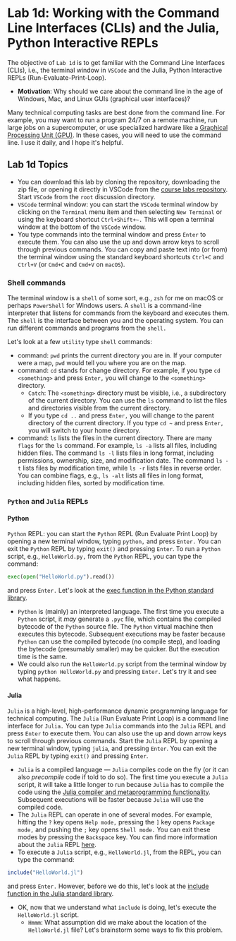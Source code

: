 # Lab 1d: Working with the Command Line Interfaces (CLIs) and the Julia, Python Interactive REPLs
The objective of `Lab 1d` is to get familiar with the Command Line Interfaces (CLIs), i.e., the terminal window in `VSCode` and the Julia, Python Interactive REPLs (Run-Evaluate-Print-Loop).
* __Motivation__: Why should we care about the command line in the age of Windows, Mac, and Linux GUIs (graphical user interfaces)? 

Many technical computing tasks are best done from the command line. For example, you may want to run a program 24/7 on a remote machine, run large jobs on a supercomputer, or use specialized hardware like a [Graphical Processing Unit (GPU)](https://en.wikipedia.org/wiki/Graphics_processing_unit). In these cases, you will need to use the command line. I use it daily, and I hope it's helpful.

## Lab 1d Topics
* You can download this lab by cloning the repository, downloading the zip file, or opening it directly in VSCode from the [course labs repository](https://github.com/varnerlab/CHEME-4800-5800-Examples-Labs-Fall-2024.git). Start `VSCode` from the `root` discussion directory.
* `VSCode` terminal window: you can start the `VSCode` terminal window by clicking on the `Terminal` menu item and then selecting `New Terminal` or using the keyboard shortcut `Ctrl+Shift+~.` This will open a terminal window at the bottom of the `VSCode` window. 
* You type commands into the terminal window and press `Enter` to execute them. You can also use the up and down arrow keys to scroll through previous commands. You can copy and paste text into (or from) the terminal window using the standard keyboard shortcuts `Ctrl+C` and `Ctrl+V` (or `Cmd+C` and `Cmd+V` on `macOS`). 

### Shell commands
The terminal window is a `shell` of some sort, e.g., `zsh` for me on macOS or perhaps `PowerShell` for Windows users. A `shell` is a command-line interpreter that listens for commands from the keyboard and executes them. The `shell` is the interface between you and the operating system. You can run different commands and programs from the `shell.` 

Let's look at a few `utility` type `shell` commands:
* command: `pwd` prints the current directory you are in. If your computer were a map, `pwd` would tell you where you are on the map.
* command: `cd` stands for change directory. For example, if you type `cd <something>` and press `Enter,` you will change to the `<something>` directory. 
    * `Catch`: The `<something>` directory must be visible, i.e., a subdirectory of the current directory. You can use the `ls` command to list the files and directories visible from the current directory.
    * If you type `cd ..` and press `Enter,` you will change to the parent directory of the current directory. If you type `cd ~` and press `Enter,` you will switch to your home directory. 
* command: `ls` lists the files in the current directory. There are many `flags` for the `ls` command. For example, `ls -a` lists all files, including hidden files. The command `ls -l` lists files in long format, including permissions, ownership, size, and modification date. The command `ls -t` lists files by modification time, while `ls -r` lists files in reverse order. You can combine flags, e.g., `ls -alt` lists all files in long format, including hidden files, sorted by modification time.

### `Python` and `Julia` REPLs   

#### Python
`Python` REPL: you can start the `Python` REPL (Run Evaluate Print Loop) by opening a new terminal window, typing `python,` and press `Enter.` You can exit the `Python` REPL by typing `exit()` and pressing `Enter`. To run a `Python` script, e.g., `HelloWorld.py,` from the `Python` REPL, you can type the command:
```python
exec(open("HelloWorld.py").read())
```
and press `Enter.` Let's look at the [exec function in the Python standard library](https://docs.python.org/3/library/functions.html#exec).
* `Python` is (mainly) an interpreted language. The first time you execute a `Python` script, it _may_ generate a `.pyc` file, which contains the compiled bytecode of the `Python` source file. The `Python` virtual machine then executes this bytecode. Subsequent executions may be faster because `Python` can use the compiled bytecode (no compile step), and loading the bytecode (presumably smaller) may be quicker. But the execution time is the same.
* We could also run the `HelloWorld.py` script from the terminal window by typing `python HelloWorld.py` and pressing `Enter.` Let's try it and see what happens. 

#### Julia
`Julia` is a high-level, high-performance dynamic programming language for technical computing. The `Julia` (Run Evaluate Print Loop) is a command line interface for `Julia.` You can type `Julia` commands into the `Julia` REPL and press `Enter` to execute them. You can also use the up and down arrow keys to scroll through previous commands. Start the `Julia` REPL by opening a new terminal window, typing `julia`, and pressing `Enter`. You can exit the `Julia` REPL by typing `exit()` and pressing `Enter`. 
* `Julia` is a compiled language — `Julia` compiles code on the fly (or it can also _precompile_ code if told to do so). The first time you execute a `Julia` script, it will take a little longer to run because `Julia` has to compile the code using the [Julia compiler and metaprogramming functionality](https://docs.julialang.org/en/v1/manual/metaprogramming/#Metaprogramming). Subsequent executions will be faster because `Julia` will use the compiled code.
* The `Julia` REPL can operate in one of several modes. For example, hitting the `?` key opens `Help mode,` pressing the `]` key opens `Package mode,` and pushing the `;` key opens `Shell mode.` You can exit these modes by pressing the `Backspace` key. You can find more information about the `Julia` REPL [here](https://docs.julialang.org/en/v1/stdlib/REPL/).
* To execute a `Julia` script, e.g., `HelloWorld.jl`, from the REPL, you can type the command:
```julia
include("HelloWorld.jl")
```
and press `Enter.` However, before we do this, let's look at the [include function in the Julia standard library](https://docs.julialang.org/en/v1/base/base/#Base.include).
* OK, now that we understand what `include` is doing, let's execute the `HelloWorld.jl` script. 
    * `Hmmm`: What assumption did we make about the location of the `HelloWorld.jl` file? Let's brainstorm some ways to fix this problem.
